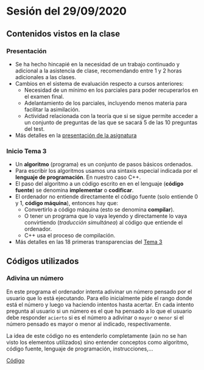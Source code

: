 # Sesión del 29/09/2020

## Contenidos vistos en la clase

### Presentación
* Se ha hecho hincapié en la necesidad de un trabajo continuado y adicional a la asistencia de clase, recomendando entre 1 y 2 horas adicionales a las clases.
* Cambios en el sistema de evaluación respecto a cursos anteriores:
  * Necesidad de un mínimo en los parciales para poder recuperarlos en el examen final.
  * Adelantamiento de los parciales, incluyendo menos materia para facilitar la asimilación.
  * Actividad relacionada con la teoría que si se sigue permite acceder a un conjunto de preguntas de las que se sacará 5 de las 10 preguntas del test.
* Más detalles en la [presentación de la asignatura](https://eii.cv.uma.es/pluginfile.php/233660/mod_resource/content/5/Presentaci%C3%B3n.pdf)
  
### Inicio Tema 3
* Un **algoritmo** (programa) es un conjunto de pasos básicos ordenados.
* Para escribir los algoritmos usamos una sintaxis especial indicada por el **lenguaje de programación**. En nuestro caso C++.
* El paso del algoritmo a un código escrito en en el lenguaje (**código fuente**) se denomina **implementar** o **codificar**.
* El ordenador no entiende directamente el código fuente (solo entiende 0 y 1, **código máquina**), entonces hay que:
  * Convertirlo a código máquina (esto se denomina **compilar**). 
  * O tener un programa que lo vaya leyendo y directamente lo vaya convirtiendo (*traducción simultánea*) al código que entiende el ordenador.
  * C++ usa el proceso de compilación.
* Más detalles en las 18 primeras transparencias del [Tema 3](https://eii.cv.uma.es/pluginfile.php/233673/mod_resource/content/3/Tema%203.pdf)

## Códigos utilizados

### Adivina un número

En este programa el ordenador intenta adivinar un número pensado por el usuario que lo está ejecutando. Para ello inicialmente pide el rango donde está el número y luego va haciendo intentos hasta acertar. En cada intento pregunta al usuario si un número es el que ha pensado a lo que el usuario debe responder `acierto` si es el número a adivinar o `mayor` o  `menor` si el número pensado es mayor o menor al indicado, respectivamente.

La idea de este código no es entenderlo completamente (aún no se han visto los elementos utilizados) sino entender conceptos como algoritmo, código fuente, lenguaje de programación, instrucciones,...

[Código](sesion20.09.29/adivina_un_numero.cpp)
